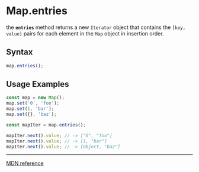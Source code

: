 # Map.entries

the **`entries`** method returns a new `Iterator` object that contains the `[key, value]` pairs for each element in the `Map` object in insertion order.

## Syntax

```js
map.entries();
```

## Usage Examples

```js
const map = new Map();
map.set('0', 'foo');
map.set(1, 'bar');
map.set({}, 'baz');

const mapIter = map.entries();

mapIter.next().value; // -> ["0", "foo"]
mapIter.next().value; // -> [1, "bar"]
mapIter.next().value; // -> [Object, "baz"]
```

---

[MDN reference](https://developer.mozilla.org/en-US/docs/Web/JavaScript/Reference/Global_Objects/Map/entries)
